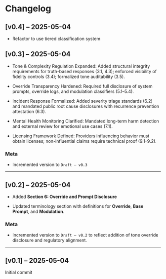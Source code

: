 # Changelog

## [v0.4] – 2025-05-04

* Refactor to use tiered classification system

## [v0.3] – 2025-05-04

* Tone & Complexity Regulation Expanded: Added structural integrity requirements for truth-based responses (3.1, 4.3); enforced visibility of fidelity controls (3.4); formalized tone auditability (3.5).
* Override Transparency Hardened: Required full disclosure of system prompts, override logs, and modulation classifiers (5.1–5.4).

* Incident Response Formalized: Added severity triage standards (6.2) and mandated public root cause disclosures with recurrence prevention attestation (6.3).

* Mental Health Monitoring Clarified: Mandated long-term harm detection and external review for emotional use cases (7.1).

* Licensing Framework Defined: Providers influencing behavior must obtain licenses; non-influential claims require technical proof (9.1–9.2).

### Meta

* Incremented version to `Draft – v0.3` 

---

## [v0.2] – 2025-05-04

* Added **Section 6: Override and Prompt Disclosure**

* Updated terminology section with definitions for **Override**, **Base Prompt**, and **Modulation**.

### Meta

* Incremented version to `Draft – v0.2` to reflect addition of tone override disclosure and regulatory alignment.

---

## [v0.1] – 2025-05-04

Initial commit
